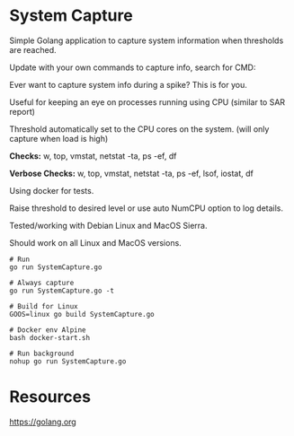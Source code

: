 # System Capture

Simple Golang application to capture system information when thresholds are reached.

Update with your own commands to capture info, search for CMD:

Ever want to capture system info during a spike? This is for you.

Useful for keeping an eye on processes running using CPU (similar to SAR report)

Threshold automatically set to the CPU cores on the system. (will only capture when load is high)

**Checks:** w, top, vmstat, netstat -ta, ps -ef, df

**Verbose Checks:** w, top, vmstat, netstat -ta, ps -ef, lsof, iostat, df

Using docker for tests.

Raise threshold to desired level or use auto NumCPU option to log details.

Tested/working with Debian Linux and MacOS Sierra.

Should work on all Linux and MacOS versions.

```
# Run
go run SystemCapture.go

# Always capture
go run SystemCapture.go -t

# Build for Linux
GOOS=linux go build SystemCapture.go

# Docker env Alpine
bash docker-start.sh

# Run background
nohup go run SystemCapture.go
```

# Resources

https://golang.org
